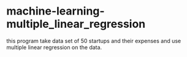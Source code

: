# machine-learning-multiple_linear_regression

this program take data set of 50 startups and their expenses and use multiple linear regression on the data.
